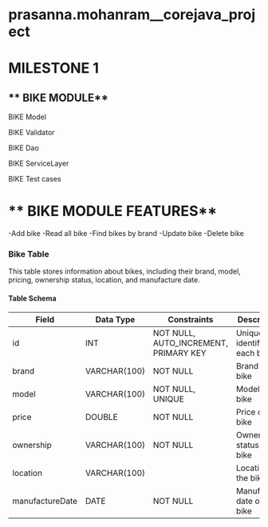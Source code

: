 # prasanna.mohanram__corejava_project

# MILESTONE 1
## ** BIKE MODULE**

BIKE Model

BIKE Validator

BIKE Dao

BIKE ServiceLayer

BIKE Test cases

# ** BIKE MODULE FEATURES**
-Add bike -Read all bike -Find bikes by brand -Update bike -Delete bike

### Bike Table

This table stores information about bikes, including their brand, model, pricing, ownership status, location, and manufacture date.

#### Table Schema

| Field         | Data Type    | Constraints           | Description                     |
| ------------- | ------------ | ----------------------| --------------------------------|
| id            | INT          | NOT NULL, AUTO_INCREMENT, PRIMARY KEY | Unique identifier for each bike |
| brand         | VARCHAR(100) | NOT NULL              | Brand of the bike               |
| model         | VARCHAR(100) | NOT NULL, UNIQUE      | Model of the bike               |
| price         | DOUBLE       | NOT NULL              | Price of the bike               |
| ownership     | VARCHAR(100) | NOT NULL              | Ownership status of the bike    |
| location      | VARCHAR(100) |                      | Location of the bike            |
| manufactureDate | DATE      | NOT NULL              | Manufacture date of the bike    |
